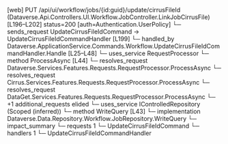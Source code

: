 [web] PUT /api/ui/workflow/jobs/{id:guid}/update/cirrusFileId  (Dataverse.Api.Controllers.UI.Workflow.JobController.LinkJobCirrusFile)  [L196–L202] status=200 [auth=Authentication.UserPolicy]
  └─ sends_request UpdateCirrusFileIdCommand -> UpdateCirrusFileIdCommandHandler [L199]
    └─ handled_by Dataverse.ApplicationService.Commands.Workflow.UpdateCirrusFileIdCommandHandler.Handle [L25–L48]
      └─ uses_service RequestProcessor
        └─ method ProcessAsync [L44]
          └─ resolves_request Dataverse.Services.Features.Requests.RequestProcessor.ProcessAsync
          └─ resolves_request Cirrus.Services.Features.Requests.RequestProcessor.ProcessAsync
          └─ resolves_request DataGet.Services.Features.Requests.RequestProcessor.ProcessAsync
          └─ +1 additional_requests elided
      └─ uses_service IControlledRepository<Job> (Scoped (inferred))
        └─ method WriteQuery [L43]
          └─ implementation Dataverse.Data.Repository.Workflow.JobRepository.WriteQuery
  └─ impact_summary
    └─ requests 1
      └─ UpdateCirrusFileIdCommand
    └─ handlers 1
      └─ UpdateCirrusFileIdCommandHandler

